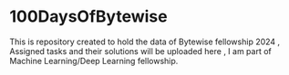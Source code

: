 # 100DaysOfBytewise
This is repository created to hold the data of Bytewise fellowship 2024 , Assigned tasks and their solutions will be uploaded here , I am part of Machine Learning/Deep Learning fellowship.
